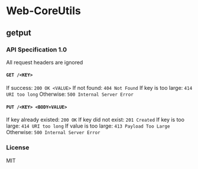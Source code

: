 # Web-CoreUtils

## getput

### API Specification 1.0
All request headers are ignored

#### `GET /<KEY>`
If success: `200 OK <VALUE>`
If not found: `404 Not Found`
If key is too large: `414 URI too long`
Otherwise: `500 Internal Server Error`

#### `PUT /<KEY> <BODY=VALUE>`
If key already existed: `200 OK`
If key did not exist: `201 Created`
If key is too large: `414 URI too long`
If value is too large: `413 Payload Too Large`
Otherwise: `500 Internal Server Error`

### License

MIT
